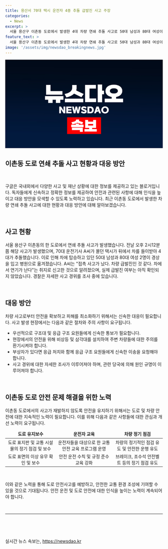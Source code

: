 ```yaml
---
title: 용산서 70대 택시 운전자 4중 추돌 급발진 사고 주장
categories:
  - News
excerpt: >
  서울 용산구 이촌동 도로에서 발생한 4대 차량 연쇄 추돌 사고로 50대 남성과 80대 여성이 부상을 입고 병원으로 옮겨졌다. 사고 원인은 아직 확인되지 않았지만, 운전자는 급발진 주장 중이다. 경찰은 사고 경위를 조사 중이며, 추돌 사고로 도로 이용에 불편을 겪고 있는 시민들에게 유의를 당부하고 있다.
feature_text: >
  서울 용산구 이촌동 도로에서 발생한 4대 차량 연쇄 추돌 사고로 50대 남성과 80대 여성이 부상을 입고 병원으로 옮겨졌다. 사고 원인은 아직 확인되지 않았지만, 운전자는 급발진 주장 중이다. 경찰은 사고 경위를 조사 중이며, 추돌 사고로 도로 이용에 불편을 겪고 있는 시민들에게 유의를 당부하고 있다.
image: '/assets/img/newsdao_breakingnews.jpg'
---
```


<p><img src="/assets/img/newsdao_breakingnews.jpg" alt="implanttips 속보" /></p>

<h2>이촌동 도로 연쇄 추돌 사고 현황과 대응 방안</h2>

<p data-ke-size="size16">&nbsp;</p>

<p>구글은 국내외에서 다양한 사고 및 재난 상황에 대한 정보를 제공하고 있는 블로거입니다. 독자들에게 신속하고 정확한 정보를 제공하여 안전과 관련된 사항에 대해 인식을 높이고 대응 방안을 모색할 수 있도록 노력하고 있습니다. 최근 이촌동 도로에서 발생한 차량 연쇄 추돌 사고에 대한 현황과 대응 방안에 대해 알아보겠습니다.</p>

<p data-ke-size="size16">&nbsp;</p>

<h2>사고 현황</h2>

<p data-ke-size="size16">서울 용산구 이촌동의 한 도로에서 연쇄 추돌 사고가 발생했습니다. 전날 오후 2시12분쯤 해당 사고가 발생했으며, 70대 운전기사 A씨가 몰던 택시가 뒤에서 차를 들이받아 4대가 추돌했습니다. 이로 인해 차에 탑승하고 있던 50대 남성과 80대 여성 2명이 경상을 입고 병원으로 옮겨졌습니다. A씨는 "접촉 사고가 났다. 차량 급발진인 것 같다. 차에서 연기가 난다"는 취지로 신고한 것으로 알려졌으며, 실제 급발진 여부는 아직 확인되지 않았습니다. 경찰은 자세한 사고 경위를 조사 중에 있습니다.</p>

<p data-ke-size="size16">&nbsp;</p>

<h2>대응 방안</h2>

<p data-ke-size="size16">차량 사고로부터 안전을 확보하고 피해를 최소화하기 위해서는 신속한 대응이 필요합니다. 사고 발생 현장에서는 다음과 같은 절차와 주의 사항이 요구됩니다.</p>

<ul>
<li>우선적으로 구조대 및 응급 구조 요원들에게 신속한 통보가 필요합니다.</li>
<li>현장에서의 안전을 위해 비상등 및 삼각대를 설치하여 주변 차량들에 대한 주의를 환기시켜야 합니다.</li>
<li>부상자가 있다면 응급 처치와 함께 응급 구조 요원들에게 신속한 이송을 요청해야 합니다.</li>
<li>사고 경위에 대한 자세한 조사가 이루어져야 하며, 관련 당국에 의해 원인 규명이 이루어져야 합니다.</li>
</ul>

<p data-ke-size="size16">&nbsp;</p>

<h2>이촌동 도로 안전 문제 해결을 위한 노력</h2>

<p data-ke-size="size16">이촌동 도로에서의 사고가 재발하지 않도록 안전을 유지하기 위해서는 도로 및 차량 안전에 대한 지속적인 노력이 필요합니다. 이를 위해 다음과 같은 사항들에 대한 관심과 개선 노력이 요구됩니다.</p>

<table>
<thead>
<tr>
<td style="text-align: center; height: 17px;"><b>도로 유지보수</b></td>
<td style="text-align: center; height: 17px;"><b>운전자 교육</b></td>
<td style="text-align: center; height: 17px;"><b>차량 정기 점검</b></td>
</tr>
</thead>
<tbody>
<tr>
<td style="text-align: center; height: 17px;">도로 표지판 및 교통 시설물의 정기 점검 및 보수</td>
<td style="text-align: center; height: 17px;">운전자들을 대상으로 한 교통 안전 교육 프로그램 운영</td>
<td style="text-align: center; height: 17px;">차량의 정기적인 점검 유도 및 안전한 운행 유도</td>
</tr>
<tr>
<td style="text-align: center; height: 17px;">도로 표면의 이상 유무 확인 및 보수</td>
<td style="text-align: center; height: 17px;">안전 운전 수칙 및 규정 준수 교육 강화</td>
<td style="text-align: center; height: 17px;">브레이크, 조수석 안전벨트 등의 정기 점검 유도</td>
</tr>
</tbody>
</table>

<p data-ke-size="size16">&nbsp;</p>

<p>이와 같은 노력을 통해 도로 안전사고를 예방하고, 안전한 교통 환경 조성에 기여할 수 있을 것으로 기대됩니다. 안전 운전 및 도로 안전에 대한 인식을 높이는 노력이 계속되어야 합니다.</p>

<p data-ke-size="size16">&nbsp;</p>

<hr>

<p data-ke-size="size16">&nbsp;</p>

<p data-ke-size="size16">&nbsp;</p>
실시간 뉴스 속보는, <a href="https://newsdao.kr" rel="dofollow">https://newsdao.kr</a>


